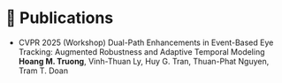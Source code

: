 # 📝 Publications 

- <span class="conference-tag">CVPR 2025 (Workshop)</span> Dual-Path Enhancements in Event-Based Eye Tracking: Augmented Robustness and Adaptive Temporal Modeling
**Hoang M. Truong**, Vinh-Thuan Ly, Huy G. Tran, Thuan-Phat Nguyen, Tram T. Doan


